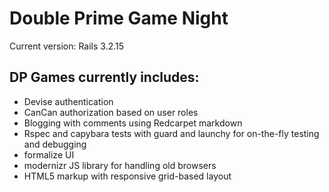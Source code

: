 Double Prime Game Night
========================

Current version: Rails 3.2.15

DP Games currently includes:
--------------------------

* Devise authentication 
* CanCan authorization based on user roles
* Blogging with comments using Redcarpet markdown
* Rspec and capybara tests with guard and launchy for on-the-fly testing and debugging
* formalize UI
* modernizr JS library for handling old browsers
* HTML5 markup with responsive grid-based layout
